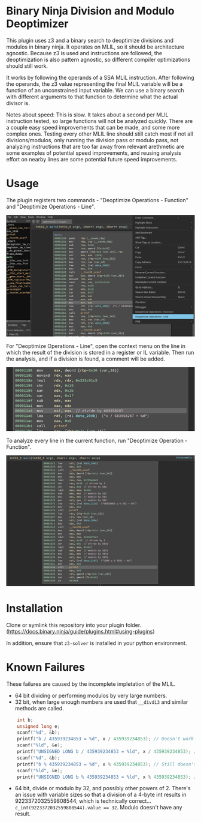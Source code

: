 # Binary Ninja Division and Modulo Deoptimizer

This plugin uses z3 and a binary search to deoptimize divisions and modulos in binary ninja. It operates on MLIL, so it should be architecture agnostic. Because z3 is used and instructions are followed, the deoptimization is also pattern agnostic, so different compiler optimizations should still work.

It works by following the operands of a SSA MLIL instruction. After following the operands, the z3 value representing the final MLIL variable will be a function of an unconstrained input variable. We can use a binary search with different arguments to that function to determine what the actual divisor is.

Notes about speed: This is slow. It takes about a second per MLIL instruction tested, so large functions will not be analyzed quickly. There are a couple easy speed improvements that can be made, and some more complex ones. Testing every other MLIL line should still catch most if not all divisions/modulos, only running the division pass or modulo pass, not analyzing instructions that are too far away from relevant arethmetic are some examples of potential speed improvements, and reusing analysis effort on nearby lines are some potential future speed improvements.

# Usage

The plugin registers two commands - "Deoptimize Operations - Function" and "Deoptimize Operations - Line". 

![](images/before_running.png)

For "Deoptimize Operations - Line", open the context menu on the line in which the result of the division is stored in a register or IL variable. Then run the analysis, and if a division is found, a comment will be added.

![](images/after_running.png)

To analyze every line in the current function, run "Deoptimize Operation - Function".

![](images/deoptimize_function.png)

# Installation

Clone or symlink this repository into your plugin folder. (https://docs.binary.ninja/guide/plugins.html#using-plugins)

In addition, ensure that `z3-solver` is installed in your python environment.

# Known Failures

These failures are caused by the incomplete impletation of the MLIL.

 - 64 bit dividing or performing modulos by very large numbers.
 - 32 bit, when large enough numbers are used that `__divdi3` and similar methods are called.
```c
    int b;
    unsigned long e;
    scanf("%d", &b);
    printf("b / 435939234853 = %d", x / 435939234853); // Doesn't work
    scanf("%ld", &e);
    printf("UNSIGNED LONG b / 435939234853 = %ld", x / 435939234853); // Also doesn't work
    scanf("%d", &b);
    printf("b % 435939234853 = %d", x % 435939234853); // Still doesn't work
    scanf("%ld", &e);
    printf("UNSIGNED LONG b % 435939234853 = %ld", x % 435939234853); // Shockingly, this still doesn't work
```

 - 64 bit, divide or modulo by 32, and possibly other powers of 2. There's an issue with variable sizes so that a division of a 4-byte int results in 9223372032559808544, which is technically correct... `c_int(9223372032559808544).value == 32`. Modulo doesn't have any result.
